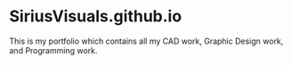 # SiriusVisuals.github.io
This is my portfolio which contains all my CAD work, Graphic Design work, and Programming work.
